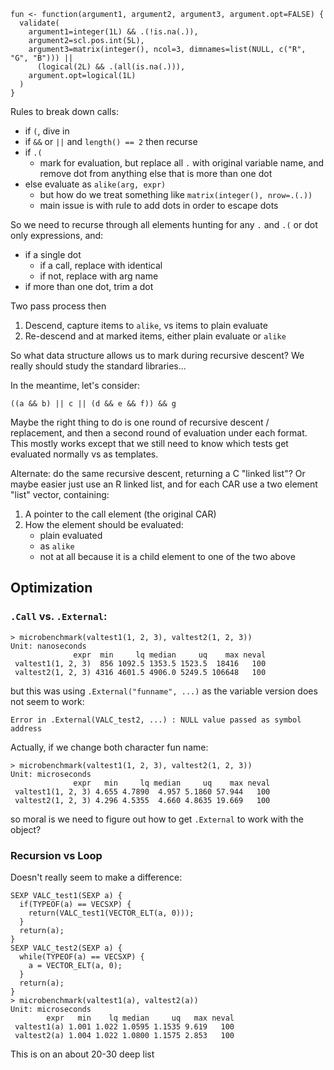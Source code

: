 
```
fun <- function(argument1, argument2, argument3, argument.opt=FALSE) {
  validate(
    argument1=integer(1L) && .(!is.na(.)),
    argument2=scl.pos.int(5L),
    argument3=matrix(integer(), ncol=3, dimnames=list(NULL, c("R", "G", "B"))) ||
      (logical(2L) && .(all(is.na(.))),
    argument.opt=logical(1L)
  )
}
```

Rules to break down calls:

* if `(`, dive in
* if `&&` or `||` and `length() == 2` then recurse
* if `.(`
    * mark for evaluation, but replace all `.` with original variable name, and remove dot from anything else that is more than one dot
* else evaluate as `alike(arg, expr)`
    * but how do we treat something like `matrix(integer(), nrow=.(.))`
    * main issue is with rule to add dots in order to escape dots

So we need to recurse through all elements hunting for any `.` and `.(` or dot only expressions, and:

* if a single dot
  * if a call, replace with identical
  * if not, replace with arg name
* if more than one dot, trim a dot

Two pass process then

1. Descend, capture items to `alike`, vs items to plain evaluate
2. Re-descend and at marked items, either plain evaluate or `alike`

So what data structure allows us to mark during recursive descent?  We really should study the standard libraries...

In the meantime, let's consider:
```
((a && b) || c || (d && e && f)) && g
```
Maybe the right thing to do is one round of recursive descent / replacement, and then a second round of evaluation under each format.  This mostly works except that we still need to know which tests get evaluated normally vs as templates.

Alternate: do the same recursive descent, returning a C "linked list"?  Or maybe easier just use an R linked list, and for each CAR use a two element "list" vector, containing:

1. A pointer to the call element (the original CAR)
2. How the element should be evaluated:
    * plain evaluated
    * as `alike`
    * not at all because it is a child element to one of the two above

## Optimization

### `.Call` vs. `.External`:

```
> microbenchmark(valtest1(1, 2, 3), valtest2(1, 2, 3))
Unit: nanoseconds
              expr  min     lq median     uq    max neval
 valtest1(1, 2, 3)  856 1092.5 1353.5 1523.5  18416   100
 valtest2(1, 2, 3) 4316 4601.5 4906.0 5249.5 106648   100

```
but this was using `.External("funname", ...)` as the variable version does not seem to work:
```
Error in .External(VALC_test2, ...) : NULL value passed as symbol address
```
Actually, if we change both character fun name:
```
> microbenchmark(valtest1(1, 2, 3), valtest2(1, 2, 3))
Unit: microseconds
              expr   min     lq median     uq    max neval
 valtest1(1, 2, 3) 4.655 4.7890  4.957 5.1860 57.944   100
 valtest2(1, 2, 3) 4.296 4.5355  4.660 4.8635 19.669   100
```
so moral is we need to figure out how to get `.External` to work with the object?

### Recursion vs Loop

Doesn't really seem to make a difference:
```
SEXP VALC_test1(SEXP a) {
  if(TYPEOF(a) == VECSXP) {
    return(VALC_test1(VECTOR_ELT(a, 0)));
  }
  return(a);
}
SEXP VALC_test2(SEXP a) {
  while(TYPEOF(a) == VECSXP) {
    a = VECTOR_ELT(a, 0);
  }
  return(a);
}
> microbenchmark(valtest1(a), valtest2(a))
Unit: microseconds
        expr   min    lq median     uq   max neval
 valtest1(a) 1.001 1.022 1.0595 1.1535 9.619   100
 valtest2(a) 1.004 1.022 1.0800 1.1575 2.853   100
```
This is on an about 20-30 deep list

